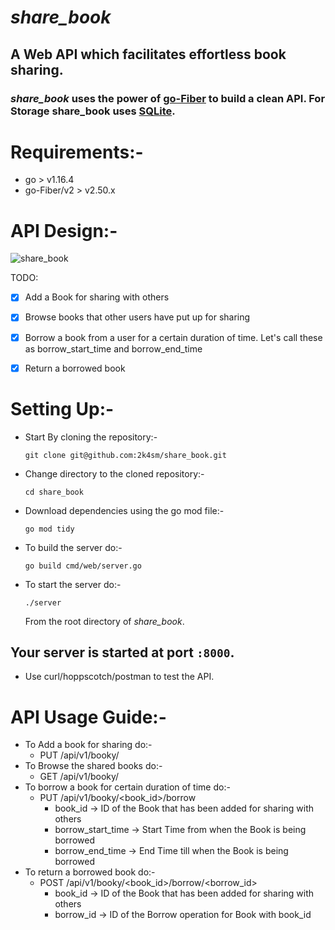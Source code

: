 # **_share_book_**

## A Web API which facilitates effortless book sharing.

### **_share_book_** uses the power of [go-Fiber](https://gofiber.io/) to build a clean API. For Storage share_book uses [SQLite](https://www.sqlite.org/index.html).

# Requirements:-
- go > v1.16.4
- go-Fiber/v2 > v2.50.x

# API Design:-
![share_book](https://github.com/2k4sm/share_book/assets/101013814/95428636-859e-4679-aa2c-95eb0abd0af1)

TODO:
- [x] Add a Book for sharing with others
- [x] Browse books that other users have put up for sharing
- [x] Borrow a book from a user for a certain duration of time. Let's call these as borrow_start_time and borrow_end_time
- [x] Return a borrowed book


# Setting Up:-
- Start By cloning the repository:-
  ```
  git clone git@github.com:2k4sm/share_book.git
  
  ```
- Change directory to the cloned repository:-
    ```
    cd share_book
    
    ```
- Download dependencies using the go mod file:-
  ```
  go mod tidy
  
  ```
- To build the server do:-
    ```
    go build cmd/web/server.go
    ```
- To start the server do:-
    ```
    ./server
    
    ```
    From the root directory of _share_book_.
## Your server is started at port `:8000`.
-  Use curl/hoppscotch/postman to test the API.

# API Usage Guide:-
- To Add a book for sharing do:-
  - PUT /api/v1/booky/
- To Browse the shared books do:-
  - GET /api/v1/booky/
- To borrow a book for certain duration of time do:-
  - PUT /api/v1/booky/<book_id>/borrow
    - book_id -> ID of the Book that has been added for sharing with others
    - borrow_start_time -> Start Time from when the Book is being borrowed
    - borrow_end_time -> End Time till when the Book is being borrowed
- To return a borrowed book do:-
    - POST /api/v1/booky/<book_id>/borrow/<borrow_id>
      - book_id -> ID of the Book that has been added for sharing with others
      - borrow_id -> ID of the Borrow operation for Book with book_id


